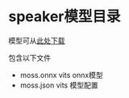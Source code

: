 # speaker模型目录

模型可从[此处下载](https://huggingface.co/OpenMOSS/moss-vits-onnx-model) 

包含以下文件

- moss.onnx vits onnx模型
- moss.json vits 模型配置
